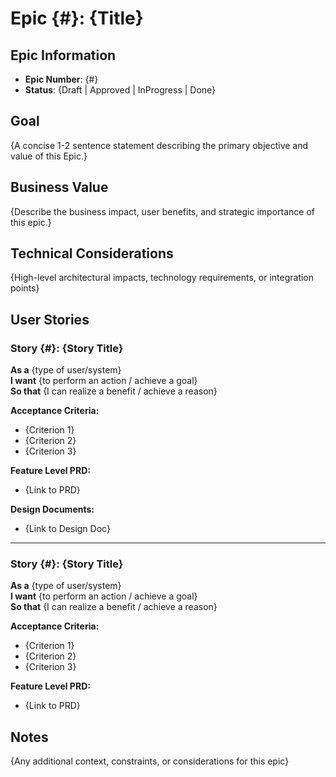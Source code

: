 # Epic {#}: {Title}

## Epic Information

- **Epic Number**: {#}
- **Status**: {Draft | Approved | InProgress | Done}

## Goal

{A concise 1-2 sentence statement describing the primary objective and value of this Epic.}

## Business Value

{Describe the business impact, user benefits, and strategic importance of this epic.}

## Technical Considerations

{High-level architectural impacts, technology requirements, or integration points}

## User Stories

### Story {#}: {Story Title}

**As a** {type of user/system}  
**I want** {to perform an action / achieve a goal}  
**So that** {I can realize a benefit / achieve a reason}

**Acceptance Criteria:**

- {Criterion 1}
- {Criterion 2}
- {Criterion 3}

**Feature Level PRD:**

- {Link to PRD}

**Design Documents:**

- {Link to Design Doc}

---

### Story {#}: {Story Title}

**As a** {type of user/system}  
**I want** {to perform an action / achieve a goal}  
**So that** {I can realize a benefit / achieve a reason}

**Acceptance Criteria:**

- {Criterion 1}
- {Criterion 2}
- {Criterion 3}

**Feature Level PRD:**

- {Link to PRD}

## Notes

{Any additional context, constraints, or considerations for this epic}
